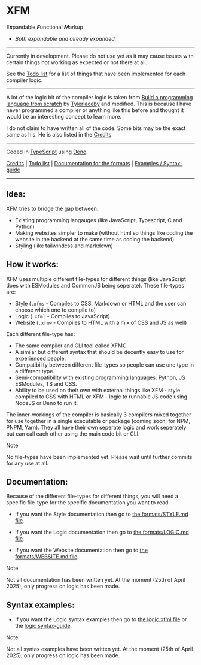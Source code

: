 # XFM
E***x***pandable ***F***unctional ***M***arkup
- *Both expandable and already expanded.*

---

Currently in development. Please do not use yet as it may cause issues with certain things not working as expected or not there at all.

See the [Todo list](./TODO.md) for a list of things that have been implemented for each compiler logic.

---

A lot of the logic bit of the compiler logic is taken from [Build a programming language from scratch](https://www.youtube.com/watch?v=8VB5TY1sIRo&list=PL_2VhOvlMk4UHGqYCLWc6GO8FaPl8fQTh) by [Tylerlaceby](https://github.com/tlaceby) and modified. This is because I have never programmed a compiler or anything like this before and thought it would be an interesting concept to learn more.

I do not claim to have written all of the code. Some bits may be the exact same as his.
He is also listed in the [Credits](./CREDITS.md).

---

Coded in [TypeScript](https://www.typescriptlang.org/) using [Deno](https://deno.land).

[Credits](./CREDITS.md) | [Todo list](./TODO.md) | [Documentation for the formats](./formats/) | [Examples / Syntax-guide](./examples/syntax-guide)

---

## Idea:
XFM tries to bridge the gap between:

- Existing programming langauges (like JavaScript, Typescript, C and Python)
- Making websites simpler to make (without html so things like coding the website in the backend at the same time as coding the backend)
- Styling (like tailwindcss and markdown)

## How it works:
XFM uses multiple different file-types for different things (like JavaScript does with ESModules and CommonJS being seperate). These file-types are:

- Style (`.xfms` - Compiles to CSS, Markdown or HTML and the user can choose which one to compile to)
- Logic (`.xfml` - Compiles to JavaScript)
- Website (`.xfmw` - Compiles to HTML with a mix of CSS and JS as well)

Each different file-type has:

- The same compiler and CLI tool called XFMC.
- A similar but different syntax that should be decently easy to use for experienced people.
- Compatibility between different file-types so people can use one type in a different type.
- Semi-compatibility with existing programming languages: Python, JS ESModules, TS and CSS.
- Ability to be used on their own with external things like XFM - style compiled to CSS with HTML or XFM - logic to runnable JS code using NodeJS or Deno to run it.

The inner-workings of the compiler is basically 3 compilers mixed together for use together in a single executable or package (coming soon; for NPM, PNPM, Yarn). They all have their own seperate logic and work seperately but can call each other using the main code bit or CLI.

> [!NOTE]
> No file-types have been implemented yet. Please wait until further commits for any use at all.

## Documentation:
Because of the different file-types for different things, you will need a specific file-type for the specific documentation you want to read.

- If you want the Style documentation then go to [the formats/STYLE.md file](./formats/STYLE.md).

- If you want the Logic documentation then go to [the formats/LOGIC.md file](./formats/LOGIC.md).

- If you want the Website documentation then go to [the formats/WEBSITE.md file](./formats/WEBSITE.md).

> [!NOTE]
> Not all documentation has been written yet. At the moment (25th of April 2025), only progress on logic has been made.

## Syntax examples:

- If you want the Logic syntax examples then go to [the logic.xfml file](./examples/syntax-guide/logic/logic.xfml) or the [logic syntax-guide](./examples/syntax-guide/logic/).

> [!NOTE]
> Not all syntax examples have been written yet. At the moment (25th of April 2025), only progress on logic has been made.
